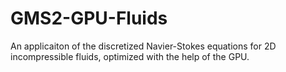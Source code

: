 # GMS2-GPU-Fluids
An applicaiton of the discretized Navier-Stokes equations for 2D incompressible fluids, optimized with the help of the GPU.
